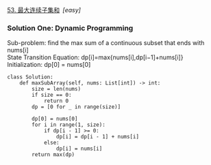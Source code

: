 [53. 最大连续子集和](https://leetcode-cn.com/problems/maximum-subarray/)&ensp;*[easy]*

### Solution One: Dynamic Programming
Sub-problem: find the max sum of a continuous subset that ends with nums[i]</br>
State Transition Equation: dp[i]=max{nums[i],dp[i−1]+nums[i]}</br>
Initialization: dp[0] = nums[0]
```
class Solution:
    def maxSubArray(self, nums: List[int]) -> int:
        size = len(nums)
        if size == 0:
            return 0
        dp = [0 for _ in range(size)]

        dp[0] = nums[0]
        for i in range(1, size):
            if dp[i - 1] >= 0:
                dp[i] = dp[i - 1] + nums[i]
            else:
                dp[i] = nums[i]
        return max(dp)
```
